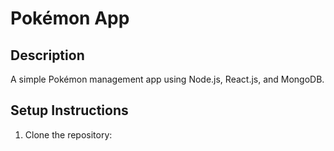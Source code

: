 # Pokémon App

## Description
A simple Pokémon management app using Node.js, React.js, and MongoDB.

## Setup Instructions
1. Clone the repository:
